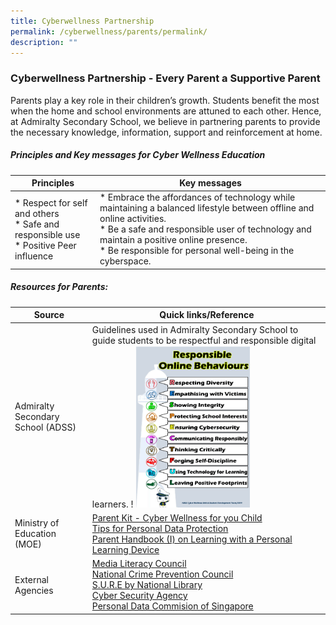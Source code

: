 ```yaml
---
title: Cyberwellness Partnership
permalink: /cyberwellness/parents/permalink/
description: ""
---
```

### Cyberwellness Partnership - Every Parent a Supportive Parent

Parents play a key role in their children’s growth. Students benefit the most when the home and school environments are attuned to each other. Hence, at Admiralty Secondary School, we believe in partnering parents to provide the necessary knowledge, information, support and reinforcement at home.

##### Principles and Key messages for Cyber Wellness Education


| Principles | Key messages |
| ------ | ----------- |
|*  Respect for self and others <br>* Safe and responsible use<br>* Positive Peer influence|* Embrace the affordances of technology while maintaining a balanced lifestyle between offline and online activities.<br>* Be a safe and responsible user of technology and maintain a positive online presence.<br>* Be responsible for personal well-being in the cyberspace.|

##### Resources for Parents:
|Source|Quick links/Reference|
| ------ | ----------- |
|Admiralty Secondary School (ADSS)|Guidelines used in Admiralty Secondary School to guide students to be respectful and responsible digital learners. ! <img src="/images/responsible_online.png" style="width:50%"> |
|Ministry of Education (MOE)|[Parent Kit - Cyber Wellness for you Child](/files/parent_kit.pdf)<br>[Tips for Personal Data Protection](/files/tips_for_parents.pdf)<br>[Parent Handbook (I) on Learning with a Personal Learning Device](/files/annex_2-5_parent_handbook_i_on_learning_with_a_pld.pdf) |
|External Agencies|[Media Literacy Council](https://www.betterinternet.sg/)<br>[National Crime Prevention Council](https://www.ncpc.org.sg/)<br>[S.U.R.E by National Library](https://sure.nlb.gov.sg/)<br>[Cyber Security Agency](https://www.csa.gov.sg/Tips-Resource/Resources/gosafeonline)<br>[Personal Data Commision of Singapore](https://www.pdpc.gov.sg/Overview-of-PDPA/The-Legislation/Personal-Data-Protection-Act)|